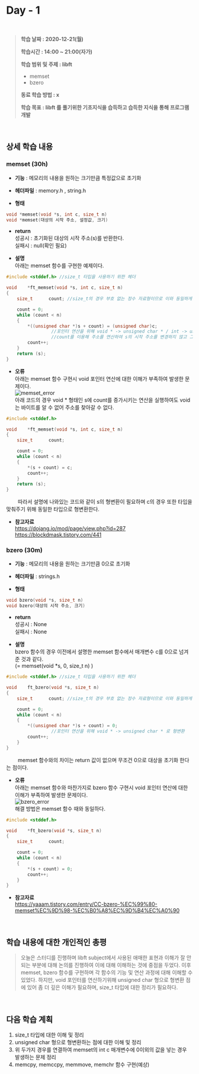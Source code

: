 # Day - 1

<br/>

> **학습 날짜 : 2020-12-21(월)**
>
> **학습시간 : 14:00 ~ 21:00(자가)**
>
> **학습 범위 및 주제 : libft**
> * memset
> * bzero
>
> **동료 학습 방법 : x**
>
> **학습 목표 : libft 를 풀기위한 기초지식을 습득하고 습득한 지식을 통해 프로그램 개발**

<br/>

## 상세 학습 내용

### memset (30h)
* **기능** : 메모리의 내용을 원하는 크기만큼 특정값으로 초기화

* **헤더파일** : memory.h , string.h

* **형태**

```c
void *memset(void *s, int c, size_t n)
void *memset(대상의 시작 주소, 설정값, 크기)
```

* **return**<br/>
성공시 : 초기화된 대상의 시작 주소(s)를 반환한다.<br/>
실패시 : null(확인 필요)<br/>

* **설명**<br/>
아래는 memset 함수를 구현한 예제이다.
```c
#include <stddef.h> //size_t 타입을 사용하기 위한 헤더

void	*ft_memset(void *s, int c, size_t n)
{
	size_t		count; //size_t의 경우 부호 없는 정수 자료형이므로 이와 동일하게 타입을 설정

	count = 0;
	while (count < n)
	{
		*((unsigned char *)s + count) = (unsigned char)c;
                 //포인터 연산을 위해 void * -> unsigned char * / int -> unsigned char 로 형변환
                 //count를 이용해 주소를 연산하여 s의 시작 주소를 변경하지 않고 그대로 유지
		count++;
	}
	return (s);
}
```

* **오류**<br/>
아래는 memset 함수 구현시 void 포인터 연산에 대한 이해가 부족하여 발생한 문제이다.<br/>
![memset_error](https://user-images.githubusercontent.com/48250370/102788204-9d444180-43e5-11eb-9763-561b8424c38f.png)<br/>
아래 코드의 경우 void * 형태인 s에 count를 증가시키는 연산을 실행하여도 void 는 바이트를 알 수 없어 주소를 찾아갈 수 없다.<br/>
```c
#include <stddef.h>

void	*ft_memset(void *s, int c, size_t n)
{
	size_t		count;

	count = 0;
	while (count < n)
	{
		*(s + count) = c;
		count++;
	}
	return (s);
}
```
&nbsp;&nbsp;&nbsp;&nbsp;&nbsp;&nbsp;&nbsp; 따라서 설명에 나와있는 코드와 같이 s의 형변환이 필요하며 c의 경우 또한 타입을 맞춰주기 위해 동일한 타입으로 형변환한다.<br/>

* **참고자료**<br/>
https://dojang.io/mod/page/view.php?id=287<br/>
https://blockdmask.tistory.com/441<br/>

### bzero (30m)
* **기능** : 메모리의 내용을 원하는 크기만큼 0으로 초기화

* **헤더파일** : strings.h

* **형태**

```c
void bzero(void *s, size_t n)
void bzero(대상의 시작 주소, 크기)
```

* **return**<br/>
성공시 : None<br/>
실패시 : None<br/>

* **설명**<br/>
bzero 함수의 경우 이전에서 설명한 memset 함수에서 매개변수 c를 0으로 넘겨준 것과 같다.<br/>
(= memset(void *s, 0, size_t n) )

```c
#include <stddef.h> //size_t 타입을 사용하기 위한 헤더

void	ft_bzero(void *s, size_t n)
{
	size_t		count; //size_t의 경우 부호 없는 정수 자료형이므로 이와 동일하게 타입을 설정

	count = 0;
	while (count < n)
	{
		*((unsigned char *)s + count) = 0;
                 //포인터 연산을 위해 void * -> unsigned char * 로 형변환
		count++;
	}
}
```
&nbsp;&nbsp;&nbsp;&nbsp;&nbsp;&nbsp;&nbsp; memset 함수와의 차이는 return 값이 없으며 무조건 0으로 대상을 초기화 한다는 점이다.

* **오류**<br/>
아래는 memset 함수와 마찬가지로 bzero 함수 구현시 void 포인터 연산에 대한 이해가 부족하여 발생한 문제이다.<br/>
![bzero_error](https://user-images.githubusercontent.com/48250370/102789300-45a6d580-43e7-11eb-819c-eeea34b8b5b6.png)<br/>
해결 방법은 memset 함수 때와 동일하다.<br/>
```c
#include <stddef.h>

void	*ft_bzero(void *s, size_t n)
{
	size_t		count;

	count = 0;
	while (count < n)
	{
		*(s + count) = 0;
		count++;
	}
}
```

* **참고자료**<br/>
https://yaaam.tistory.com/entry/CC-bzero-%EC%99%80-memset%EC%9D%98-%EC%B0%A8%EC%9D%B4%EC%A0%90

<br/>

## 학습 내용에 대한 개인적인 총평

> 오늘은 스터디를 진행하며 libft subject에서 사용된 애매한 표현과 이해가 잘 안되는 부분에 대해 논의를 진행하여 이에 대해 이해하는
> 것에 중점을 두었다. 이후 memset, bzero 함수를 구현하며 각 함수의 기능 및 연산 과정에 대해 이해할 수 있었다. 하지만, void 포인터를
> 연산하기위해 unsigned char 형으로 형변환 점에 있어 좀 더 깊은 이해가 필요하며, size_t 타입에 대한 정리가 필요하다.

<br/>

## 다음 학습 계획

1. size_t 타입에 대한 이해 및 정리
2. unsigned char 형으로 형변환하는 점에 대한 이해 및 정리
3. 위 두가지 경우를 연결하여 memset의 int c 매개변수에 0이외의 값을 넣는 경우 발생하는 문제 정리
4. memcpy, memccpy, memmove, memchr 함수 구현(예상)

<br/>
